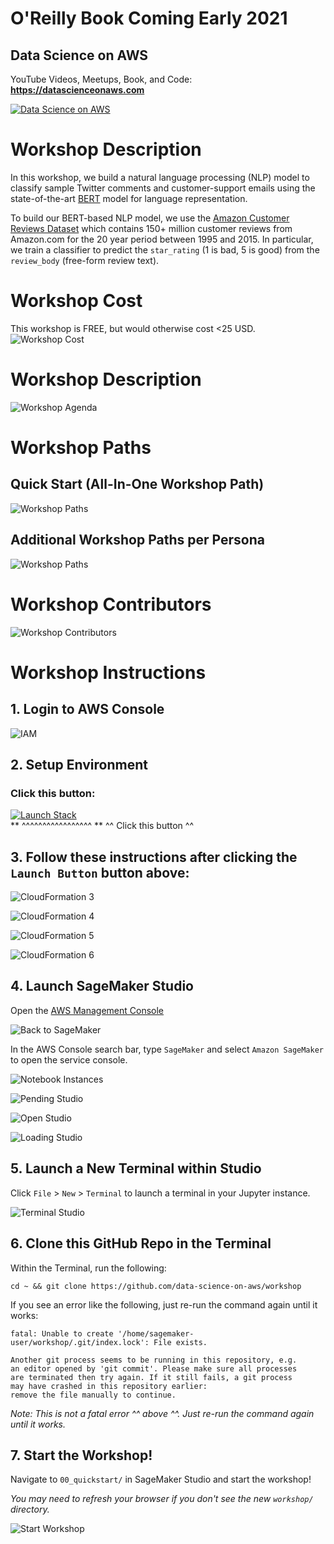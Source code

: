 # O'Reilly Book Coming Early 2021

## Data Science on AWS

YouTube Videos, Meetups, Book, and Code:  **https://datascienceonaws.com**

[![Data Science on AWS](img/data-science-on-aws-book.png)](https://datascienceonaws.com)

# Workshop Description
In this workshop, we build a natural language processing (NLP) model to classify sample Twitter comments and customer-support emails using the state-of-the-art [BERT](https://arxiv.org/abs/1810.04805) model for language representation.

To build our BERT-based NLP model, we use the [Amazon Customer Reviews Dataset](https://s3.amazonaws.com/amazon-reviews-pds/readme.html) which contains 150+ million customer reviews from Amazon.com for the 20 year period between 1995 and 2015.  In particular, we train a classifier to predict the `star_rating` (1 is bad, 5 is good) from the `review_body` (free-form review text).

# Workshop Cost
This workshop is FREE, but would otherwise cost <25 USD.
![Workshop Cost](img/billing.png)

# Workshop Description
![Workshop Agenda](img/outline.png)

# Workshop Paths

## Quick Start (All-In-One Workshop Path)
![Workshop Paths](img/workshop_paths1.png)

## Additional Workshop Paths per Persona
![Workshop Paths](img/workshop_paths2.png)

# Workshop Contributors
![Workshop Contributors](img/primary-contributors.png)

# Workshop Instructions

## 1. Login to AWS Console

![IAM](img/aws_console.png)

## 2. Setup Environment

### Click this button:  
[![Launch Stack](img/cloudformation-launch-stack.png)](https://console.aws.amazon.com/cloudformation/home?region=us-east-1#/stacks/new?stackName=dsoaws_workshop&templateURL=https://dsoaws.s3.amazonaws.com/workshop/lab.template)  
** ^^^^^^^^^^^^^^^^^ **
^^ Click this button ^^

## 3. Follow these instructions after clicking the `Launch Button` button above:

![CloudFormation 3](img/cloud-formation-3.png)

![CloudFormation 4](img/cloud-formation-4.png)

![CloudFormation 5](img/cloud-formation-5.png)

![CloudFormation 6](img/cloud-formation-6.png)

## 4. Launch SageMaker Studio

Open the [AWS Management Console](https://console.aws.amazon.com/console/home)

![Back to SageMaker](img/alt_back_to_sagemaker_8.png)

In the AWS Console search bar, type `SageMaker` and select `Amazon SageMaker` to open the service console.

![Notebook Instances](img/stu_notebook_instances_9.png)

![Pending Studio](img/studio_pending.png)

![Open Studio](img/studio_open.png)

![Loading Studio](img/studio_loading.png)

## 5. Launch a New Terminal within Studio

Click `File` > `New` > `Terminal` to launch a terminal in your Jupyter instance.

![Terminal Studio](img/studio_terminal.png)

## 6. Clone this GitHub Repo in the Terminal

Within the Terminal, run the following:

```
cd ~ && git clone https://github.com/data-science-on-aws/workshop
```

If you see an error like the following, just re-run the command again until it works:
```
fatal: Unable to create '/home/sagemaker-user/workshop/.git/index.lock': File exists.

Another git process seems to be running in this repository, e.g.
an editor opened by 'git commit'. Please make sure all processes
are terminated then try again. If it still fails, a git process
may have crashed in this repository earlier:
remove the file manually to continue.
```
_Note:  This is not a fatal error ^^ above ^^.  Just re-run the command again until it works._

## 7. Start the Workshop!

Navigate to `00_quickstart/` in SageMaker Studio and start the workshop!

_You may need to refresh your browser if you don't see the new `workshop/` directory._

![Start Workshop](img/studio_start_workshop.png)
